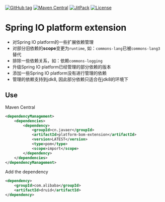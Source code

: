 [![GitHub tag](https://img.shields.io/github/tag/javaercn/platform-bom-extension.svg)]()
[![Maven Central](https://img.shields.io/maven-central/v/cn.javaer/platform-bom-extension.svg)]()
[![JitPack](https://img.shields.io/github/tag/javaercn/platform-bom-extension.svg?label=JitPack)](https://jitpack.io/#javaercn/platform-bom-extension)
[![License](https://img.shields.io/badge/License-Apache%202.0-blue.svg)](https://opensource.org/licenses/Apache-2.0)
# Spring IO platform extension
* 对Spring IO platform的一些扩展依赖管理
* 对部分旧依赖的**scope**变更为`runtime`, 如：`commons-lang`已被`commons-lang3`替代
* 排除一些依赖关系，如：依赖`commons-logging`
* 升级Spring IO platform已经管理的部分依赖的版本
* 添加一些Spring IO platform没有进行管理的依赖
* 管理的依赖支持到jdk8, 因此部分依赖只适合在jdk8的环境下

## Use
Maven Central
```xml
<dependencyManagement>
    <dependencies>
        <dependency>
            <groupId>cn.javaer</groupId>
            <artifactId>platform-bom-extension</artifactId>
            <version>LATEST</version>
            <type>pom</type>
            <scope>import</scope>
        </dependency>
    </dependencies>
</dependencyManagement>
```

Add the dependency
```xml
<dependency>
    <groupId>com.alibaba</groupId>
    <artifactId>druid</artifactId>
</dependency>
```
